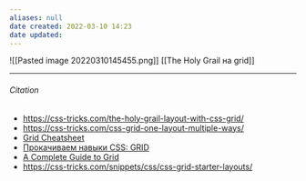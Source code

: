 ```yaml
---
aliases: null
date created: 2022-03-10 14:23
date updated:
---
```


![[Pasted image 20220310145455.png]]
 [[The Holy Grail на grid]]

---

###### Citation

-  https://css-tricks.com/the-holy-grail-layout-with-css-grid/
-  https://css-tricks.com/css-grid-one-layout-multiple-ways/
- [Grid Cheatsheet](https://yoksel.github.io/grid-cheatsheet/)
- [Прокачиваем навыки CSS: GRID](https://thecode.media/css-grid/)
- [A Complete Guide to Grid](https://css-tricks.com/snippets/css/complete-guide-grid/)
-  https://css-tricks.com/snippets/css/css-grid-starter-layouts/
